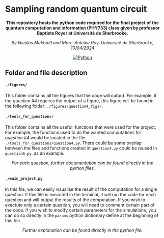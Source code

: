 # Sampling random quantum circuit

**<p style="text-align: center;">This repository hosts the python code required for the final project of the quantum computation and information (PHY733) class given by professor Baptiste Royer at Université de Sherbrooke.</p>**

*<p style="text-align: center;">By Nicolas Mekhaël and Marc-Antoine Roy, Université de Sherbrooke, 10/04/2024</p>*

<div align="center">
  
  <a href="">![Python](https://img.shields.io/badge/python-3670A0?style=for-the-badge&logo=python&logoColor=ffdd54)</a>
  
</div>

## Folder and file description

#### `./figures/`

This folder contains all the figures that the code will output. For example, if the *question #4* requires the output of a figure, this figure will be found in the following folder: `./figures/question4_figs/`.

#### `./tools_for_questions/`

This folder contains all the usefull functions that were used for the project. For example, the functions used to do the wanted computations for *question #4* would be located in the file `./tools_for_questions/question4.py`. There could be some overlap between the files and functions created in `question4.py` could be reused in `question5.py`, as an example.

*<p style="text-align: center;">For each question, further documentation can be found directly in the python files.</p>*

#### `./main_project.py`

In this file, we can easily visualise the result of the computation for a single question. If this file is executed in the terminal, it will run the code for each question and will output the results of the computation. If you wish to exectute only a certain question, you will need to comment certain part of the code. If you wish to modify certain parameters for the simulations, you can do so directly in the `params` python dictionary define at the beginning of this file.

*<p style="text-align: center;">Further explanation can be found directly in the python file.</p>*